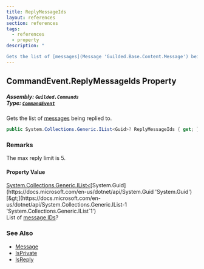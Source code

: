 ```yaml
---
title: ReplyMessageIds
layout: references
section: references
tags:
  - references
  - property
description: "

Gets the list of [messages](Message 'Guilded.Base.Content.Message') being replied to."
---
```


## CommandEvent.ReplyMessageIds Property
##### **Assembly:** `Guilded.Commands`<br/>**Type:** [`CommandEvent`](CommandEvent 'Guilded.Commands.CommandEvent')

Gets the list of [messages](Message 'Guilded.Base.Content.Message') being replied to.

```csharp
public System.Collections.Generic.IList<Guid>? ReplyMessageIds { get; }
```

### Remarks
  
The max reply limit is 5.

#### Property Value
[System.Collections.Generic.IList&lt;](https://docs.microsoft.com/en-us/dotnet/api/System.Collections.Generic.IList-1 'System.Collections.Generic.IList`1')[System.Guid](https://docs.microsoft.com/en-us/dotnet/api/System.Guid 'System.Guid')[&gt;](https://docs.microsoft.com/en-us/dotnet/api/System.Collections.Generic.IList-1 'System.Collections.Generic.IList`1')  
List of [message IDs](ChannelContent_TId,TServer_.Id 'Guilded.Base.Content.ChannelContent`2.Id')?

### See Also
- [Message](Message 'Guilded.Base.Content.Message')
- [IsPrivate](Message.IsPrivate 'Guilded.Base.Content.Message.IsPrivate')
- [IsReply](Message.IsReply 'Guilded.Base.Content.Message.IsReply')